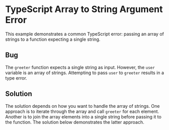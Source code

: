 # TypeScript Array to String Argument Error
This example demonstrates a common TypeScript error: passing an array of strings to a function expecting a single string.

## Bug
The `greeter` function expects a single string as input.  However, the `user` variable is an array of strings.  Attempting to pass `user` to `greeter` results in a type error.

## Solution
The solution depends on how you want to handle the array of strings.  One approach is to iterate through the array and call `greeter` for each element. Another is to join the array elements into a single string before passing it to the function. The solution below demonstrates the latter approach.